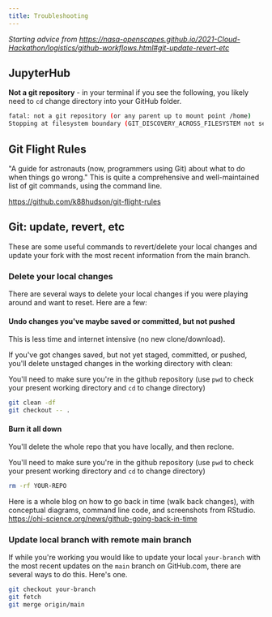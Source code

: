 ```yaml
---
title: Troubleshooting
---
```


*Starting advice from <https://nasa-openscapes.github.io/2021-Cloud-Hackathon/logistics/github-workflows.html#git-update-revert-etc>*

## JupyterHub

**Not a git repository** - in your terminal if you see the following, you likely need to `cd` change directory into your GitHub folder.

```bash
fatal: not a git repository (or any parent up to mount point /home)
Stopping at filesystem boundary (GIT_DISCOVERY_ACROSS_FILESYSTEM not set).
```

## Git Flight Rules

"A guide for astronauts (now, programmers using Git) about what to do when things go wrong." This is quite a comprehensive and well-maintained list of git commands, using the command line.

<https://github.com/k88hudson/git-flight-rules> 


## Git: update, revert, etc

These are some useful commands to revert/delete your local changes and update your fork with the most recent information from the main branch.

### Delete your local changes

There are several ways to delete your local changes if you were playing around and want to reset. Here are a few: 

#### Undo changes you've maybe saved or committed, but not pushed 

This is less time and internet intensive (no new clone/download). 

If you've got changes saved, but not yet staged, committed, or pushed, you'll delete unstaged changes in the working directory with clean:

You'll need to make sure you're in the github repository (use `pwd` to check your present working directory and `cd` to change directory)

```bash
git clean -df
git checkout -- .
```


#### Burn it all down

You'll delete the whole repo that you have locally, and then reclone. 

You'll need to make sure you're in the github repository (use `pwd` to check your present working directory and `cd` to change directory)

```bash
rm -rf YOUR-REPO
```

Here is a whole blog on how to go back in time (walk back changes), with conceptual diagrams, command line code, and screenshots from RStudio. <https://ohi-science.org/news/github-going-back-in-time>

### Update local branch with remote main branch

If while you're working you would like to update your local
`your-branch` with the most recent updates on the `main` branch on
GitHub.com, there are several ways to do this. Here's one.

```bash
git checkout your-branch
git fetch
git merge origin/main
```
